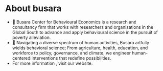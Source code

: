 # About busara
 - 🌱 Busara Center for Behavioural Economics is a research and consultancy firm that works with researchers and organisations in the Global South to advance and apply behavioural science in the pursuit of poverty alleviation.
 - 💞️ Navigating a diverse spectrum of human activities, Busara artfully wields behavioral science; From agriculture, health, education, and workforce to policy, governance, and climate, we engineer human-centered interventions that redefine possibilities.
 - For more information , visit our website. 
